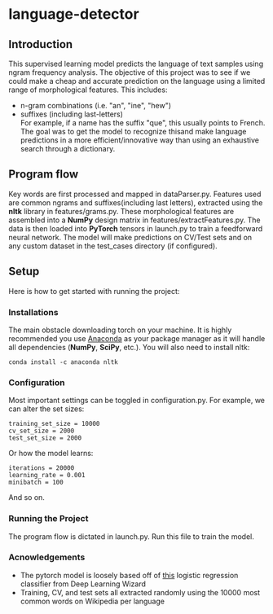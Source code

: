 # language-detector

## Introduction
This supervised learning model predicts the language of text samples using ngram frequency analysis. The objective of this project was to see if we could make a cheap and accurate prediction on the language using a limited range of morphological features. This includes:
* n-gram combinations (i.e. "an", "ine", "hew")
* suffixes (including last-letters)<br />
For example, if a name has the suffix "que", this usually points to French. The goal was to get the model to recognize thisand make language predictions in a more efficient/innovative way than using an exhaustive search through a dictionary.


## Program flow
Key words are first processed and mapped in dataParser.py. Features used are common ngrams and suffixes(including last letters), extracted using the **nltk** library in features/grams.py. These morphological features are assembled into a **NumPy** design matrix in features/extractFeatures.py. The data is then loaded into **PyTorch** tensors in launch.py to train a feedforward neural network. The model will make predictions on CV/Test sets and on any custom dataset in the test_cases directory (if configured). 

## Setup
Here is how to get started with running the project:

### Installations
The main obstacle downloading torch on your machine. It is highly recommended you use [Anaconda](https://anaconda.org/pytorch/pytorch) as your package manager as it will handle all dependencies (**NumPy**, **SciPy**, etc.). You will also need to install nltk:
```
conda install -c anaconda nltk
```
### Configuration
Most important settings can be toggled in configuration.py. For example, we can alter the set sizes: 
```python3
training_set_size = 10000
cv_set_size = 2000
test_set_size = 2000
```
Or how the model learns:
```python3
iterations = 20000
learning_rate = 0.001
minibatch = 100
```
And so on.

### Running the Project
The program flow is dictated in launch.py. Run this file to train the model. 


### Acnowledgements
* The pytorch model is loosely based off of [this](https://www.deeplearningwizard.com/deep_learning/practical_pytorch/pytorch_logistic_regression/) logistic regression classifier from Deep Learning Wizard
* Training, CV, and test sets all extracted randomly using the 10000 most common words on Wikipedia per language

